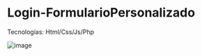 # Login-FormularioPersonalizado
Tecnologías: Html/Css/Js/Php


![image](https://user-images.githubusercontent.com/97255802/233803231-014bf2cc-26f7-44c3-a396-c4305c9b70d6.png)
